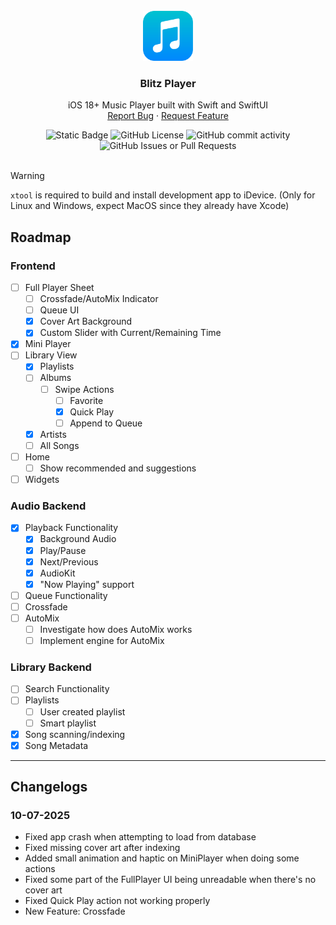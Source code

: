 <br />
<div align="center">
  <a href="https://github.com/bloomdevelop/blitz-player">
    <img src=".github/assets/Icon.svg" alt="Logo" width="80" height="80">
  </a>

  <h3 align="center">Blitz Player</h3>

  <p align="center">
    iOS 18+ Music Player built with Swift and SwiftUI
    <br />
    <a href="https://github.com/bloomdevelop/blitz-player/issues/new?labels=bug&template=bug-report---.md">Report Bug</a>
    &middot;
    <a href="https://github.com/bloomdevelop/blitz-player/issues/new?labels=enhancement&template=feature-request---.md">Request Feature</a>
  </p>
</div>

<div align="center">
    <img alt="Static Badge" src="https://img.shields.io/badge/made_with_swift-f05138?style=for-the-badge&logo=swift&logoColor=white">
    <img alt="GitHub License" src="https://img.shields.io/github/license/bloomdevelop/blitz-player?style=for-the-badge">
    <img alt="GitHub commit activity" src="https://img.shields.io/github/commit-activity/w/bloomdevelop/blitz-player?style=for-the-badge">
    <img alt="GitHub Issues or Pull Requests" src="https://img.shields.io/github/issues-pr/bloomdevelop/blitz-player?style=for-the-badge">
</div>
<br>

> [!WARNING]
> `xtool` is required to build and install development app to iDevice. (Only for Linux and Windows, expect MacOS since they already have Xcode)

## Roadmap

### Frontend

- [ ] Full Player Sheet
    - [ ] Crossfade/AutoMix Indicator
    - [ ] Queue UI
    - [X] Cover Art Background
    - [X] Custom Slider with Current/Remaining Time
- [X] Mini Player
- [ ] Library View
    - [X] Playlists
    - [ ] Albums
        - [ ] Swipe Actions
            - [ ] Favorite
            - [X] Quick Play
            - [ ] Append to Queue
    - [X] Artists
    - [ ] All Songs
- [ ] Home
    - [ ] Show recommended and suggestions
- [ ] Widgets

### Audio Backend
- [X] Playback Functionality
    - [X] Background Audio
    - [X] Play/Pause
    - [X] Next/Previous
    - [X] AudioKit
    - [X] "Now Playing" support
- [ ] Queue Functionality
- [ ] Crossfade
- [ ] AutoMix
    - [ ] Investigate how does AutoMix works
    - [ ] Implement engine for AutoMix

### Library Backend
- [ ] Search Functionality
- [ ] Playlists
    - [ ] User created playlist
    - [ ] Smart playlist
- [X] Song scanning/indexing
- [X] Song Metadata

---

## Changelogs

### 10-07-2025
- Fixed app crash when attempting to load from database
- Fixed missing cover art after indexing
- Added small animation and haptic on MiniPlayer when doing some actions
- Fixed some part of the FullPlayer UI being unreadable when there's no cover art
- Fixed Quick Play action not working properly
- New Feature: Crossfade
